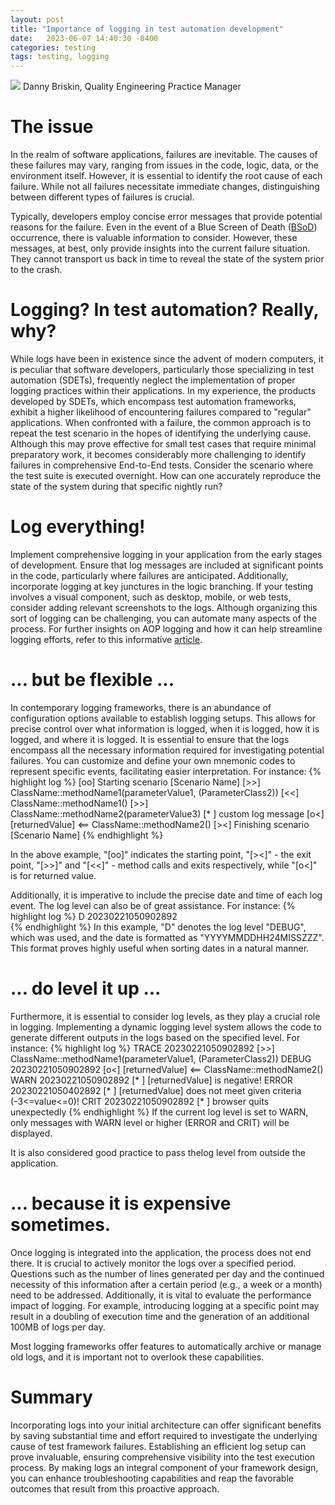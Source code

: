 ```yaml
---
layout: post
title: "Importance of logging in test automation development"
date:   2023-06-07 14:40:30 -0400
categories: testing 
tags: testing, logging
---
```

![](/images/api_documentation.jpg)
Danny Briskin, Quality Engineering Practice Manager


# The issue
In the realm of software applications, failures are inevitable. The causes of these failures may vary, ranging from issues in the code, logic, data, or the environment itself. However, it is essential to identify the root cause of each failure. While not all failures necessitate immediate changes, distinguishing between different types of failures is crucial.

Typically, developers employ concise error messages that provide potential reasons for the failure. Even in the event of a Blue Screen of Death ([BSoD](https://en.wikipedia.org/wiki/Blue_screen_of_death)) occurrence, there is valuable information to consider. However, these messages, at best, only provide insights into the current failure situation. They cannot transport us back in time to reveal the state of the system prior to the crash.

# Logging? In test automation? Really, why?
While logs have been in existence since the advent of modern computers, it is peculiar that software developers, particularly those specializing in test automation (SDETs), frequently neglect the implementation of proper logging practices within their applications. In my experience, the products developed by SDETs, which encompass test automation frameworks, exhibit a higher likelihood of encountering failures compared to "regular" applications. When confronted with a failure, the common approach is to repeat the test scenario in the hopes of identifying the underlying cause. Although this may prove effective for small test cases that require minimal preparatory work, it becomes considerably more challenging to identify failures in comprehensive End-to-End tests. Consider the scenario where the test suite is executed overnight. How can one accurately reproduce the state of the system during that specific nightly run?

# Log everything!
Implement comprehensive logging in your application from the early stages of development. Ensure that log messages are included at significant points in the code, particularly where failures are anticipated. Additionally, incorporate logging at key junctures in the logic branching. If your testing involves a visual component, such as desktop, mobile, or web tests, consider adding relevant screenshots to the logs. Although organizing this sort of logging can be challenging, you can automate many aspects of the process. For further insights on AOP logging and how it can help streamline logging efforts, refer to this informative [article](https://danny-briskin.github.io/java/2020/08/01/how-to-get-rid-of-boilerplate-code-adding-more-flexibility-with-aop.html).


# ... but be flexible ...
In contemporary logging frameworks, there is an abundance of configuration options available to establish logging setups. This allows for precise control over what information is logged, when it is logged, how it is logged, and where it is logged. It is essential to ensure that the logs encompass all the necessary information required for investigating potential failures. You can customize and define your own mnemonic codes to represent specific events, facilitating easier interpretation. For instance:
{% highlight log %}
[oo] Starting scenario [Scenario Name]
[>>] ClassName::methodName1(parameterValue1, (ParameterClass2))
[<<] ClassName::methodName1()
[>>] ClassName::methodName2(parameterValue3)
[* ] custom log message
[o<] [returnedValue] <== ClassName::methodName2()
[><] Finishing scenario [Scenario Name]
{% endhighlight %}

In the above example, "[oo]" indicates the starting point, "[><]" - the exit point, "[>>]" and "[<<]" - method calls and exits respectively, while "[o<]" is for returned value.

Additionally, it is imperative to include the precise date and time of each log event. The log level can also be of great assistance. For instance:
{% highlight log %}
D 20230221050902892    
{% endhighlight %}
In this example, "D" denotes the log level "DEBUG", which was used, and the date is formatted as "YYYYMMDDHH24MISSZZZ". This format proves highly useful when sorting dates in a natural manner.

# ... do level it up ...
Furthermore, it is essential to consider log levels, as they play a crucial role in logging. Implementing a dynamic logging level system allows the code to generate different outputs in the logs based on the specified level. For instance: 
{% highlight log %}
TRACE 20230221050902892 [>>] ClassName::methodName1(parameterValue1, (ParameterClass2))
DEBUG 20230221050902892 [o<] [returnedValue] <== ClassName::methodName2() 
WARN  20230221050902892 [* ] [returnedValue] is negative!
ERROR 20230221050402892 [* ] [returnedValue] does not meet given criteria (-3<=value<=0)!
CRIT  20230221050902892 [* ] browser quits unexpectedly
{% endhighlight %}
If the current log level is set to WARN, only messages with WARN level or higher (ERROR and CRIT) will be displayed.

It is also considered good practice to pass thelog level from outside the application.

# ... because it is expensive sometimes.
Once logging is integrated into the application, the process does not end there. It is crucial to actively monitor the logs over a specified period. Questions such as the number of lines generated per day and the continued necessity of this information after a certain period (e.g., a week or a month) need to be addressed. Additionally, it is vital to evaluate the performance impact of logging. For example, introducing logging at a specific point may result in a doubling of execution time and the generation of an additional 100MB of logs per day.

Most logging frameworks offer features to automatically archive or manage old logs, and it is important not to overlook these capabilities.

# Summary
Incorporating logs into your initial architecture can offer significant benefits by saving substantial time and effort required to investigate the underlying cause of test framework failures. Establishing an efficient log setup can prove invaluable, ensuring comprehensive visibility into the test execution process. By making logs an integral component of your framework design, you can enhance troubleshooting capabilities and reap the favorable outcomes that result from this proactive approach.